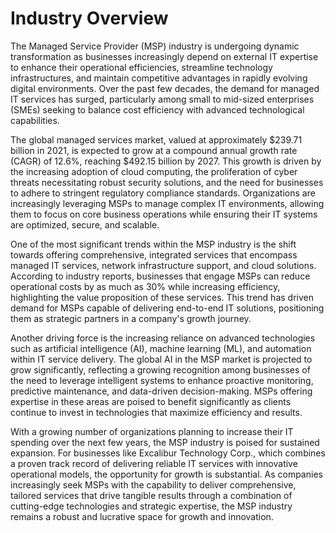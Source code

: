 # Industry Overview

The Managed Service Provider (MSP) industry is undergoing dynamic transformation as businesses increasingly depend on external IT expertise to enhance their operational efficiencies, streamline technology infrastructures, and maintain competitive advantages in rapidly evolving digital environments. Over the past few decades, the demand for managed IT services has surged, particularly among small to mid-sized enterprises (SMEs) seeking to balance cost efficiency with advanced technological capabilities.

The global managed services market, valued at approximately $239.71 billion in 2021, is expected to grow at a compound annual growth rate (CAGR) of 12.6%, reaching $492.15 billion by 2027. This growth is driven by the increasing adoption of cloud computing, the proliferation of cyber threats necessitating robust security solutions, and the need for businesses to adhere to stringent regulatory compliance standards. Organizations are increasingly leveraging MSPs to manage complex IT environments, allowing them to focus on core business operations while ensuring their IT systems are optimized, secure, and scalable.

One of the most significant trends within the MSP industry is the shift towards offering comprehensive, integrated services that encompass managed IT services, network infrastructure support, and cloud solutions. According to industry reports, businesses that engage MSPs can reduce operational costs by as much as 30% while increasing efficiency, highlighting the value proposition of these services. This trend has driven demand for MSPs capable of delivering end-to-end IT solutions, positioning them as strategic partners in a company's growth journey.

Another driving force is the increasing reliance on advanced technologies such as artificial intelligence (AI), machine learning (ML), and automation within IT service delivery. The global AI in the MSP market is projected to grow significantly, reflecting a growing recognition among businesses of the need to leverage intelligent systems to enhance proactive monitoring, predictive maintenance, and data-driven decision-making. MSPs offering expertise in these areas are poised to benefit significantly as clients continue to invest in technologies that maximize efficiency and results.

With a growing number of organizations planning to increase their IT spending over the next few years, the MSP industry is poised for sustained expansion. For businesses like Excalibur Technology Corp., which combines a proven track record of delivering reliable IT services with innovative operational models, the opportunity for growth is substantial. As companies increasingly seek MSPs with the capability to deliver comprehensive, tailored services that drive tangible results through a combination of cutting-edge technologies and strategic expertise, the MSP industry remains a robust and lucrative space for growth and innovation.